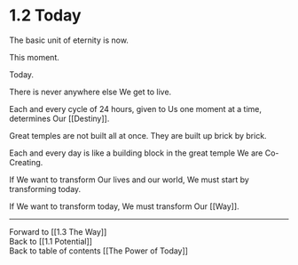# 1.2 Today

The basic unit of eternity is now. 

This moment. 

Today.

There is never anywhere else We get to live.

Each and every cycle of 24 hours, given to Us one moment at a time, determines Our [[Destiny]]. 

Great temples are not built all at once. They are built up brick by brick. 

Each and every day is like a building block in the great temple We are Co-Creating. 

If We want to transform Our lives and our world, We must start by transforming today. 

If We want to transform today, We must transform Our [[Way]]. 

___

Forward to [[1.3 The Way]]  
Back to [[1.1 Potential]]  
Back to table of contents [[The Power of Today]]  






